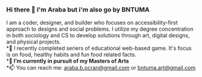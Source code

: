 ### Hi there 👋 I'm Araba but i'm also go by  BNTUMA
<p> I am a coder, designer, and builder who focuses on accessibility-first approach to designs and social problems. I utilize my degree concentration in both sociology and CS to develop solutions through art, digital designs, and physical projects.  
  <br>
 *🔭 I recently completed seriers of educational web-based game. It's focus is on food, healthy habits and fun food related facts.<br> 
  *🌱<b> I’m currently in pursuit of my Masters of Arts </b><br>
  *📫 You can reach me: <a href="mailto:araba.b.ocran@gmail.com">araba.b.ocran@gmail.com</a> or <a href="mailto:bntuma,art@gmail.com@gmail.com">bntuma.art@gmail.com</a><br>
</p>

<!-- ### :hammer_and_wrench: Languages and Tools :
 -->


<!-- 
**ArabaBen/ArabaBen** is a ✨ _special_ ✨ repository because its `README.md` (this file) appears on your GitHub profile.

Here are some ideas to get you started:

- 🔭 I’m currently working on an educational web-based game. It's focus is on food, healthy habits and fun food related facts. 
- 🌱 I’m currently learning Game Designer and Game Devlopment hosting.  
- 📫 You can reach me: <a href="mailto:araba.b.ocran@gmail.com">araba.b.ocran@gmail.com</a>
-->
 
